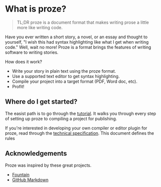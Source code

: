 # What is proze?

> TL;DR proze is a document format that makes writing prose a little more
> like writing code.

Have you ever written a short story, a novel, or an essay and thought to yourself,
"I wish this had syntax highlighting like what I get when writing code."
Well, wait no more! Proze is a format brings the features of writing software to
writing stories.

How does it work?
- Write your story in plain text using the proze format.
- Use a supported text editor to get syntax highlighting.
- Compile your project into a target format (PDF, Word doc, etc).
- Profit!

## Where do I get started?

The easist path is to go through the [tutorial](./doc/tutorial.md). It walks you
through every step of setting up proze to compiling a project for publishing.

If you're interested in developing your own compiler or editor plugin for proze,
read through the [technical specification](./doc/technical-specification.md).
This document defines the rules

## Acknowledgements

Proze was inspired by these great projects.

- [Fountain](https://fountain.io/)
- [GitHub Markdown](https://github.com/adam-p/markdown-here/wiki/Markdown-Cheatsheet)
